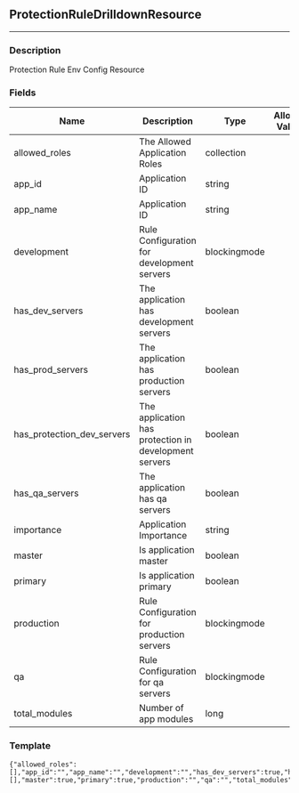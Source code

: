 ## ProtectionRuleDrilldownResource
---
### Description
Protection Rule Env Config Resource
### Fields
| Name | Description | Type | Allowed Values | Required |
| ---- | ----------- | ---- | -------------- | -------- |
| allowed_roles | The Allowed Application Roles | collection |  | false |
| app_id | Application ID | string |  | false |
| app_name | Application ID | string |  | false |
| development | Rule Configuration for development servers | blockingmode |  | false |
| has_dev_servers | The application has development servers | boolean |  | false |
| has_prod_servers | The application has production servers | boolean |  | false |
| has_protection_dev_servers | The application has protection in development servers | boolean |  | false |
| has_qa_servers | The application has qa servers | boolean |  | false |
| importance | Application Importance | string |  | false |
| master | Is application master | boolean |  | false |
| primary | Is application primary | boolean |  | false |
| production | Rule Configuration for production servers | blockingmode |  | false |
| qa | Rule Configuration for qa servers | blockingmode |  | false |
| total_modules | Number of app modules | long |  | false |
### Template
```
{"allowed_roles":[],"app_id":"","app_name":"","development":"","has_dev_servers":true,"has_prod_servers":true,"has_protection_dev_servers":true,"has_qa_servers":true,"importance":"","links":[],"master":true,"primary":true,"production":"","qa":"","total_modules":0}
```
